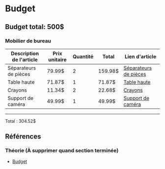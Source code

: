 # Budget

## Budget total: 500$

### Mobilier de bureau

| Description de l'article | Prix unitaire | Quantité | Total   | Lien d'article                                                                                                                                                                                                                                                                                                                                                                                                                                                                                                                                                                                                                                                                                                                                   |
| ------------------------ | ------------- | -------- | ------- | ------------------------------------------------------------------------------------------------------------------------------------------------------------------------------------------------------------------------------------------------------------------------------------------------------------------------------------------------------------------------------------------------------------------------------------------------------------------------------------------------------------------------------------------------------------------------------------------------------------------------------------------------------------------------------------------------------------------------------------------------ |
| Séparateurs de pièces    | 79.99$        | 2        | 159.98$ | [Séparateurs de pièces](https://www.amazon.ca/Privacy-Dividers-Portable-Divider-Separator/dp/B0B428F215/ref=sr_1_2_sspa?crid=2WCHMTR30D6GV&dib=eyJ2IjoiMSJ9.TCwezwit9027bsqpqfown2oBxtysMMBC9fZmm1ON14X_DMLfFsa_tLDulFHch2PNx5twb7D8p_Azvedbtip0STIxbUNjIR26kY4sMraNaNFwTZ_cJ2TSPGtFSNUIjnlXgK46f3uXhnozBdi8gaooYtJ7--bwSUfSaVwHiZNqV4GZzC0pxZN2KfeFGs3WOzxiDpmCU6FG-3nYxB2pEK_u-9ZF9FiMnKmjzQk9BP1s2n_rmpN8pejLOH5h8lNYH2foQC2ebhjDvVNbJ2lM6BGjfwhw3gXOe3AerZ8g0dYY3LM.L7mRKo_1rnUxJsBeFxIsFCMjPtRJuiFfJnSFRFF7qw0&dib_tag=se&keywords=paravent%2Binterieur&qid=1738687439&sprefix=paraven%2Caps%2C108&sr=8-2-spons&sp_csd=d2lkZ2V0TmFtZT1zcF9hdGY&th=1)                                                                                        |
| Table haute              | 71.87$        | 1        | 71.87$  | [Table haute](https://www.amazon.ca/SHW-Adjustable-Standing-Mobile-Black/dp/B0BY3NL5Z7/ref=sr_1_10?crid=13IFNH39NXWCY&dib=eyJ2IjoiMSJ9.ry-a6VAudZviXSsy1BkW15PWO0frBis0OpwCZAg1I77hqTwrjtEQyXWhVAjQC8x8bXxW_LRUSPrdUXj6xPCzzzaM2PFRRGmTgdCEMocOnCxjNqfl-3efBdkGunP7MMMUA1_oV2yiDBOQnEYXh03KOKgUzOlrddUe6enEQGuew2W7pF92eit99Nkinw9vIGxTINCkFtY83t3x0SwDIYIBdByfWvp-Km2s8jjBRedJgu_PNS4acRwBpG4cIoUKEEho9i6Z6w_J8yHpyGvF5nZVStuuFyFEFs4FjEqRPoTZHCMDKXQ3X5_Sj-b6aUQPxGtKdDzyqYxMAKN_epIGONNc-DOoqcp1wJAJELIWOsaITeVIoXd_xWTdnJc0wNebp26rmg2aTCeNwq0hkgtMrD32zqOtkwWIzLU2pKl3B1McGABwWt6NHJGOS-srlN8ONvIM.ZXWc77O2UDSMxxjqeFB-F9xdEjGoc6MzWTaPtGY7SSQ&dib_tag=se&keywords=adjustable+table&qid=1738687330&sprefix=adjustable+%2Caps%2C103&sr=8-10) |
| Crayons                  | 11.34$        | 2        | 22.68$  | [Crayons](https://www.amazon.ca/Amazon-Basics-Low-Odor-Whiteboard-Assorted/dp/B00T3ROM9G/ref=sr_1_19?crid=1HQP7F8T8APNM&dib=eyJ2IjoiMSJ9.wD7vrrIbJjfZEHWHdg-6u0Y3JhuK3FA25kzRub9pvaftmrPoHFd_jFfClV1I7bKiLn6sfbxKzuL2YSEFikiWiVr1vW8RkwiWrJ6o1LT4M4Fm3MYid7-NaktzLxswSbIqd75g2iJKtnaayi5she5mnCVMM15DL-5F19joSEYVCygVG6D11dDXInmABb0ulX8KJN25poUGliPiK6pNoaB_caGOCE0AB3lG2yCorBdDxSeqAajBDvn9JWRGvK4MTKWeDyQKWb1svQY4qP7zZvWks39JESIGVFk0k_gVDnVg4rUPT8_CHUIGAOcfJJZlpZwo5PsvPi9x67QUY1gtAzQkxTbdb5oNby8YhN1u0qasDc51hUZC83HTczVFIPshKFvFHS_Lo8WHPiCkXKLFEcZot4APbB-ty99ymwB3RASoupHtOp-auY_YxjrUTo8mkE7P.6A6v7OxMCqMq7_AKIiDC8ije-C0D2Dfpw6oFUQ9JcXA&dib_tag=se&keywords=expo%2Bmarkers&qid=1738685699&sprefix=expo%2B%2Caps%2C91&sr=8-19&th=1) |
| Support de caméra        | 49.99$        | 1        | 49.99$  | [Support de caméra](https://www.amazon.ca/TARION-Overhead-Flexible-Articulated-Projector/dp/B0C1GJWJZ7/ref=asc_df_B0C1GJWJZ7/?tag=googleshopc0c-20&linkCode=df0&hvadid=706724917341&hvpos=&hvnetw=g&hvrand=4836877360945263964&hvpone=&hvptwo=&hvqmt=&hvdev=c&hvdvcmdl=&hvlocint=&hvlocphy=9000461&hvtargid=pla-2090067529623&mcid=aecfdf1b57da3cda8e5d9b7f283d1ebe&gad_source=1&th=1)                                                                                                                                                                                                                                                                                                                                                           |

---

Total : 304.52$

## Références

### Théorie (À supprimer quand section terminée)

- [Budget](https://tim-montmorency.com/582523-gestion/#/contenus/4_faisabilite/40_budget/)
